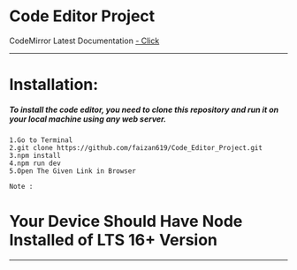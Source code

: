 
# Code Editor Project

CodeMirror Latest Documentation
[- Click](https://uiwjs.github.io/react-codemirror/#/extensions/basic-setup)

***

# Installation:
##### To install the code editor, you need to clone this repository and run it on your local machine using any web server.
    
    1.Go to Terminal  
    2.git clone https://github.com/faizan619/Code_Editor_Project.git  
    3.npm install  
    4.npm run dev  
    5.Open The Given Link in Browser  

    Note : 
# Your Device Should Have Node Installed of LTS 16+ Version

***